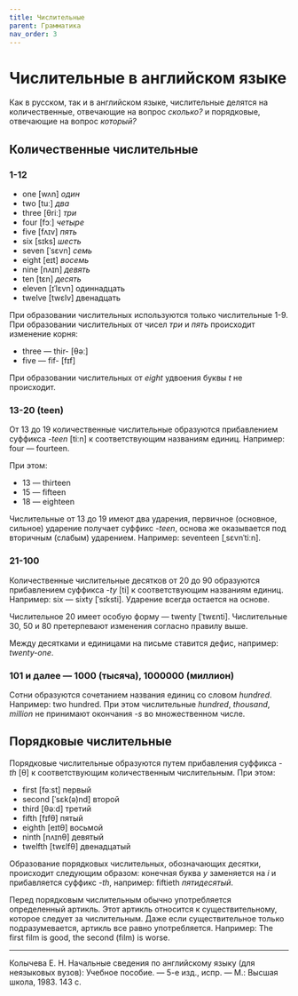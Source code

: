 ```yaml
---
title: Числительные
parent: Грамматика
nav_order: 3
---
```


# Числительные в английском языке

Как в русском, так и в английском языке, числительные делятся на
количественные, отвечающие на вопрос *сколько?* и порядковые,
отвечающие на вопрос *который?*


## Количественные числительные


### 1-12

- one [wʌn] *один*
- two [tuː] *два*
- three [θriː] *три*
- four [fɔː] *четыре*
- five [fʌɪv] *пять*
- six [sɪks] *шесть*
- seven [ˈsɛvn] *семь*
- eight [eɪt] *восемь*
- nine [nʌɪn] *девять*
- ten [tɛn] *десять*
- eleven [ɪˈlɛvn] одиннадцать
- twelve [twɛlv] двенадцать

При образовании числительных используются только числительные 1-9.
При образовании числительных от чисел *три* и *пять* происходит
изменение корня:
- three — thir- [θəː]
- five — fif- [fɪf]

При образовании числительных от *eight* удвоения буквы *t* не
происходит.


### 13-20 (teen)

От 13 до 19 количественные числительные образуются прибавлением
суффикса *-teen* [tiːn] к соответствующим названиям единиц.  Например:
four — fourteen.

При этом:
- 13 — thirteen
- 15 — fifteen
- 18 — eighteen

Числительные от 13 до 19 имеют два ударения, первичное (основное,
сильное) ударение получает суффикс *-teen*, основа же оказывается под
вторичным (слабым) ударением.  Например: seventeen [ˌsɛvnˈtiːn].


### 21-100

Количественные числительные десятков от 20 до 90 образуются
прибавлением суффикса *-ty* [ti] к соответствующим названиям единиц.
Например: six — sixty [ˈsɪksti].  Ударение всегда остается на основе.

Числительное 20 имеет особую форму — twenty [ˈtwɛnti].  Числительные
30, 50 и 80 претерпевают изменения согласно правилу выше.

Между десятками и единицами на письме ставится дефис, например:
*twenty-one*.


### 101 и далее — 1000 (тысяча), 1000000 (миллион)

Сотни образуются сочетанием названия единиц со словом *hundred*.
Например: two hundred.  При этом числительные *hundred*, *thousand*,
*million* не принимают окончания *-s* во множественном числе.


## Порядковые числительные

Порядковые числительные образуются путем прибавления суффикса *-th*
[θ] к соответствующим количественным числительным.  При этом:
- first [fəːst] первый
- second [ˈsɛk(ə)nd] второй
- third [θəːd] третий
- fifth [fɪfθ] пятый
- eighth [eɪtθ] восьмой
- ninth [nʌɪnθ] девятый
- twelfth [twɛlfθ] двенадцатый

Образование порядковых числительных, обозначающих десятки, происходит
следующим образом: конечная буква *y* заменяется на *i* и прибавляется
суффикс *-th*, например: fiftieth *пятидесятый*.

Перед порядковым числительным обычно употребляется определенный
артикль.  Этот артикль относится к существительному, которое следует
за числительным.  Даже если существительное только подразумевается,
артикль все равно употребляется.  Например: The first film is good,
the second (film) is worse.


---

Колычева Е. Н.  Начальные сведения по английскому языку (для
неязыковых вузов): Учебное пособие. — 5-е изд., испр. — М.: Высшая
школа, 1983. 143 с.

